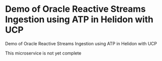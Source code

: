 
# Demo of Oracle Reactive Streams Ingestion using ATP in Helidon with UCP

Demo of Oracle Reactive Streams Ingestion using ATP in Helidon with UCP

This microservice is not yet complete
